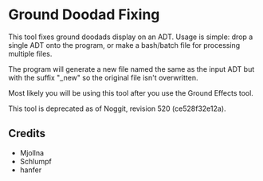 # Ground Doodad Fixing #

This tool fixes ground doodads display on an ADT. Usage is simple: drop a single ADT onto the program, or make a bash/batch file for processing multiple files.

The program will generate a new file named the same as the input ADT but with the suffix "_new" so the original file isn't overwritten.

Most likely you will be using this tool after you use the Ground Effects tool.

This tool is deprecated as of Noggit, revision 520 (ce528f32e12a).

## Credits ##
* Mjollna
* Schlumpf
* hanfer